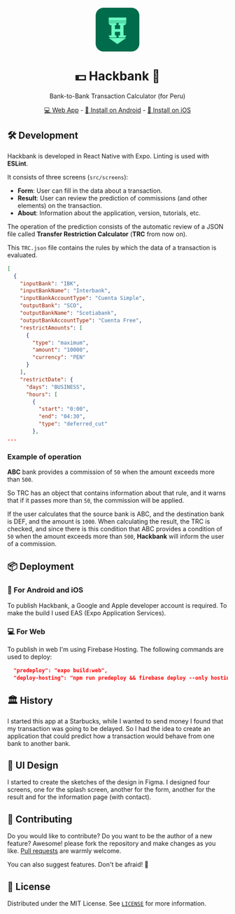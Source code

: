 <p align="center">
  <img
    src=".github/logo.png"
    align="center"
    width="100"
    alt="Hackbank"
    title="Hackbank"
  />
  <h1 align="center">💵 Hackbank 📲</h1>
</p>

<p align="center">
    Bank-to-Bank Transaction Calculator (for Peru)
</p>

<p align="center">
    <a href="https://web.hackbank.app">💻 Web App</a> -
    <a href="https://play.google.com/store/apps/details?id=io.hackbank.app">🤖 Install on Android</a> -
    <a href="https://apps.apple.com/us/app/hackbank/id1635247314">🍎 Install on iOS</a>
</p>

## 🛠 Development

Hackbank is developed in React Native with Expo.
Linting is used with **ESLint**.

It consists of three screens (`src/screens`):

- **Form**: User can fill in the data about a transaction.
- **Result**: User can review the prediction of commissions (and other elements) on the transaction.
- **About**: Information about the application, version, tutorials, etc.

The operation of the prediction consists of the automatic review of a JSON file called **Transfer Restriction Calculator** (**TRC** from now on).

This `TRC.json` file contains the rules by which the data of a transaction is evaluated.

```json
[
  {
    "inputBank": "IBK",
    "inputBankName": "Interbank",
    "inputBankAccountType": "Cuenta Simple",
    "outputBank": "SCO",
    "outputBankName": "Scotiabank",
    "outputBankAccountType": "Cuenta Free",
    "restrictAmounts": [
      {
        "type": "maximum",
        "amount": "10000",
        "currency": "PEN"
      }
    ],
    "restrictDate": {
      "days": "BUSINESS",
      "hours": [
        {
          "start": "0:00",
          "end": "04:30",
          "type": "deferred_cut"
        },
...
```

### Example of operation

**ABC** bank provides a commission of `50` when the amount exceeds more than `500`.

So TRC has an object that contains information about that rule, and it warns that if it passes more than `50`, the commission will be applied.

If the user calculates that the source bank is ABC, and the destination bank is DEF, and the amount is `1000`. When calculating the result, the TRC is checked, and since there is this condition that ABC provides a condition of `50` when the amount exceeds more than `500`, **Hackbank** will inform the user of a commission.

## 📦 Deployment

### 📱 For Android and iOS

To publish Hackbank, a Google and Apple developer account is required. To make the build I used EAS (Expo Application Services).

### 💻 For Web

To publish in web I'm using Firebase Hosting. The following commands are used to deploy:

```json
  "predeploy": "expo build:web",
  "deploy-hosting": "npm run predeploy && firebase deploy --only hosting"
```

## 🏛️ History

I started this app at a Starbucks, while I wanted to send money I found that my transaction was going to be delayed. So I had the idea to create an application that could predict how a transaction would behave from one bank to another bank.

## 🎨 UI Design

I started to create the sketches of the design in Figma. I designed four screens, one for the splash screen, another for the form, another for the result and for the information page (with contact).

## 🤲 Contributing

Do you would like to contribute? Do you want to be the author of a new feature? Awesome! please fork the repository and make changes as you like. [Pull requests](https://github.com/360macky/hackbank/pulls) are warmly welcome.

You can also suggest features. Don't be afraid! 🤍

## 📃 License

Distributed under the MIT License.
See [`LICENSE`](./LICENSE) for more information.
